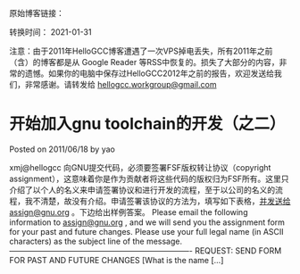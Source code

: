 原始博客链接：

转换时间：
2021-01-31

注意：由于2011年HelloGCC博客遭遇了一次VPS掉电丢失，所有2011年之前（含）的博客都是从 Google Reader 等RSS中恢复的。损失了大部分的内容，非常的遗憾。如果你的电脑中保存过HelloGCC2012年之前的报告，欢迎发送给我们，非常感谢。请转发给 hellogcc.workgroup@gmail.com

# 开始加入gnu toolchain的开发（之二）
Posted on 2011/06/18 by yao

xmj@hellogcc 向GNU提交代码，必须要签署FSF版权转让协议（copyright assignment），这意味着你是作为贡献者将这些代码的版权归为FSF所有。这里只介绍了以个人的名义来申请签署协议和进行开发的流程，至于以公司的名义的流程，我不清楚，故没有介绍。申请签署该协议的方法为，填写如下表格，并发送给assign@gnu.org 。下边给出样例答案。 Please email the following information to assign@gnu.org , and we will send you the assignment form for your past and future changes. Please use your full legal name (in ASCII characters) as the subject line of the message. ———————————————————————- REQUEST: SEND FORM FOR PAST AND FUTURE CHANGES [What is the name […]
